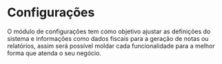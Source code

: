 # Configurações

O módulo de configurações tem como objetivo ajustar as definições do sistema e informações como dados fiscais para a geração de notas ou relatórios, assim será possível moldar cada funcionalidade para a melhor forma que atenda o seu negócio.

